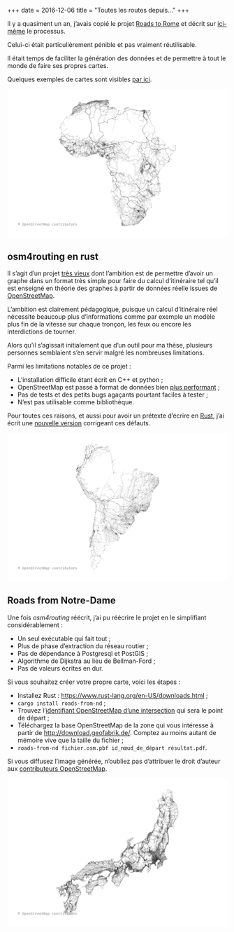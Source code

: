 +++
date = 2016-12-06
title = "Toutes les routes depuis…"
+++

Il y a quasiment un an, j’avais copié le projet
[Roads to Rome](http://roadstorome.moovellab.com/) et décrit sur
[ici-même](@/roads_from_notre.md) le processus.

Celui-ci était particulièrement pénible et pas vraiment réutilisable.

Il était temps de faciliter la génération des données et de permettre à tout le monde
de faire ses propres cartes.

Quelques exemples de cartes sont visibles [par ici](https://cloud.tristramg.eu/index.php/s/nKTxqGmDXBNfSs2).

![Routes depuis Niamey, Niger](../images/routes_depuis/africa.webp)

## osm4routing en rust

Il s’agit d’un projet [très vieux](https://github.com/Tristramg/osm4routing/commit/cb0da48b02258ebb26a88a382761ff53d55412cf)
dont l’ambition est de permettre d’avoir un graphe dans un format très simple pour faire
du calcul d’itinéraire tel qu’il est enseigné en théorie des graphes à partir de
données réelle issues de [OpenStreetMap](https://www.openstreetmap.org).

L’ambition est clairement pédagogique, puisque un calcul d’itinéraire réel nécessite
beaucoup plus d’informations comme par exemple un modèle plus fin de la vitesse sur chaque tronçon,
les feux ou encore les interdictions de tourner.

Alors qu’il s’agissait initialement que d’un outil pour ma thèse, plusieurs personnes
semblaient s’en servir malgré les nombreuses limitations.

Parmi les limitations notables de ce projet :

* L’installation difficile étant écrit en C++ et python ;
* OpenStreetMap est passé à format de données bien [plus performant](https://wiki.openstreetmap.org/wiki/PBF_Format) ;
* Pas de tests et des petits bugs agaçants pourtant faciles à tester ;
* N’est pas utilisable comme bibliothèque.

Pour toutes ces raisons, et aussi pour avoir un prétexte d’écrire en [Rust](https://www.rust-lang.org/),
j’ai écrit une [nouvelle version](https://github.com/Tristramg/osm4routing2) corrigeant ces défauts.

![Routes depuis Cayo, Équateur](../images/routes_depuis/south_america.webp)

## Roads from Notre-Dame

Une fois _osm4routing_ réécrit, j’ai pu réécrire le projet en le simplifiant considérablement :

* Un seul exécutable qui fait tout ;
* Plus de phase d’extraction du réseau routier ;
* Pas de dépendance à Postgresql et PostGIS ;
* Algorithme de Dijkstra au lieu de Bellman-Ford ;
* Pas de valeurs écrites en dur.

Si vous souhaitez créer votre propre carte, voici les étapes :

* Installez Rust : https://www.rust-lang.org/en-US/downloads.html ;
* `cargo install roads-from-nd` ;
* Trouvez l’[identifiant OpenStreetMap d’une intersection](https://www.openstreetmap.org/node/677151951) qui sera le point de départ ;
* Téléchargez la base OpenStreetMap de la zone qui vous intéresse à partir de http://download.geofabrik.de/. Comptez au moins autant de mémoire vive que la taille du fichier ;
* `roads-from-nd fichier.osm.pbf id_nœud_de_départ résultat.pdf`.

Si vous diffusez l’image générée, n’oubliez pas d’attribuer le droit d’auteur
aux [contributeurs OpenStreetMap](https://www.openstreetmap.org/copyright).

![Routes depuis Tokyo, Japon](../images/routes_depuis/japan.webp)
